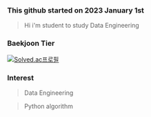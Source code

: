 ### This github started on 2023 January 1st
> Hi i'm student to study Data Engineering
### Baekjoon Tier
[![Solved.ac프로필](http://mazassumnida.wtf/api/v2/generate_badge?boj=als6068)](https://solved.ac/als6068)
### Interest
> Data Engineering

> Python algorithm

<!--
**byeong-chang/byeong-chang** is a ✨ _special_ ✨ repository because its `README.md` (this file) appears on your GitHub profile.

Here are some ideas to get you started:

- 🔭 I’m currently working on ...
- 🌱 I’m currently learning ...
- 👯 I’m looking to collaborate on ...
- 🤔 I’m looking for help with ...
- 💬 Ask me about ...
- 📫 How to reach me: ...
- 😄 Pronouns: ...
- ⚡ Fun fact: ...
-->
